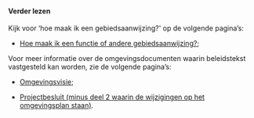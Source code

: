 ﻿#### Verder lezen

Kijk voor ‘hoe maak ik een gebiedsaanwijzing?' op de volgende pagina’s:

-   [Hoe maak ik een functie of andere gebiedsaanwijzing?](/hoe-maak-ik-een-functie-of-andere-gebiedsaanwijzing);


Voor meer informatie over de omgevingsdocumenten waarin beleidstekst
vastgesteld kan worden, zie de volgende pagina’s:

-   [Omgevingsvisie](/omgevingsvisie);

-   [Projectbesluit (minus deel 2 waarin de wijzigingen op het omgevingsplan staan)](/projectbesluit).
